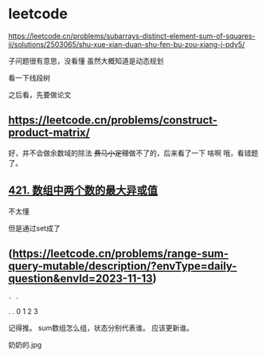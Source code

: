 # leetcode 

https://leetcode.cn/problems/subarrays-distinct-element-sum-of-squares-ii/solutions/2503065/shu-xue-xian-duan-shu-fen-bu-zou-xiang-j-pdy5/

子问题很有意思，没看懂
虽然大概知道是动态规划

看一下线段树

之后看，先要做论文


## https://leetcode.cn/problems/construct-product-matrix/

好，并不会做余数域的除法
~~费马小定理~~做不了的，后来看了一下
啥啊
哦，看错题了。

## [421. 数组中两个数的最大异或值](https://leetcode.cn/problems/maximum-xor-of-two-numbers-in-an-array)

不太懂

但是通过set成了 

## (https://leetcode.cn/problems/range-sum-query-mutable/description/?envType=daily-question&envId=2023-11-13)


    . .
  .   .
0 1 2 3

记得推。
sum数组怎么组，状态分别代表谁。
应该更新谁。

奶奶的.jpg

